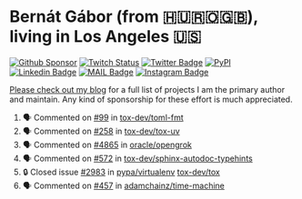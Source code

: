 # Bernát Gábor (from 🇭🇺🇷🇴🇬🇧), living in Los Angeles 🇺🇸

[![Github Sponsor](https://img.shields.io/static/v1?label=Sponsor&message=%E2%9D%A4&logo=GitHub&link=https://github.com/sponsors/gaborbernat&style=flat-square)](https://github.com/sponsors/gaborbernat)
[![Twitch Status](https://img.shields.io/twitch/status/gaborbernat?style=flat-square)](https://www.twitch.tv/gaborbernat)
[![Twitter Badge](https://img.shields.io/badge/-@gjbernat-1ca0f1?style=flat-square&labelColor=1ca0f1&logo=twitter&logoColor=white&link=https://twitter.com/gjbernat)](https://twitter.com/gjbernat)
[![PyPI](https://img.shields.io/badge/-gaborbernat-0073b7?style=flat-square&logo=Python&logoColor=white&link=https://pypi.org/user/gaborbernat/)](https://pypi.org/user/gaborbernat/)
[![Linkedin Badge](https://img.shields.io/badge/-gaborbernat-blue?style=flat-square&logo=Linkedin&logoColor=white&link=https://www.linkedin.com/in/gaborbernat/)](https://www.linkedin.com/in/gaborbernat/)
[![MAIL Badge](https://img.shields.io/badge/-gaborjbernat@gmail.com-c14438?style=flat-square&logo=Gmail&logoColor=white&link=mailto:gaborjbernat@gmail.com)](mailto:gaborjbernat@gmail.com)
[![Instagram Badge](https://img.shields.io/badge/-@gabor__bernat-845EC2?style=flat-square&labelColor=white&logo=Instagram&link=https://instagram.com/gabor_bernat/)](https://instagram.com/gabor_bernat)

[Please check out my blog](https://bernat.tech/about/) for a full list of projects I am the primary author and maintain.
Any kind of sponsorship for these effort is much appreciated.

<!--START_SECTION:activity-->

1. 🗣 Commented on [#99](https://github.com/tox-dev/toml-fmt/issues/99#issuecomment-3401719779) in [tox-dev/toml-fmt](https://github.com/tox-dev/toml-fmt)
2. 🗣 Commented on [#258](https://github.com/tox-dev/tox-uv/issues/258#issuecomment-3401686930) in [tox-dev/tox-uv](https://github.com/tox-dev/tox-uv)
3. 🗣 Commented on [#4865](https://github.com/oracle/opengrok/pull/4865#issuecomment-3401635327) in [oracle/opengrok](https://github.com/oracle/opengrok)
4. 🗣 Commented on [#572](https://github.com/tox-dev/sphinx-autodoc-typehints/issues/572#issuecomment-3398108239) in [tox-dev/sphinx-autodoc-typehints](https://github.com/tox-dev/sphinx-autodoc-typehints)
5. 🔒 Closed issue [#2983](https://github.com/pypa/virtualenv/issues/2983) in [pypa/virtualenv](https://github.com/pypa/virtualenv)
   [tox-dev/tox](https://github.com/tox-dev/tox)
5. 🗣 Commented on [#457](https://github.com/adamchainz/time-machine/pull/457#issuecomment-2197730644) in
[adamchainz/time-machine](https://github.com/adamchainz/time-machine)
<!--END_SECTION:activity-->
